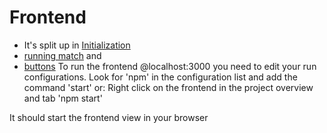 # Frontend 

- It's split up in [Initialization](src/main/js/initialization/readme.md)
- [running match](src/main/js/matchInfo/readme.md)
and 
- [buttons](src/main/js/buttons/readme.md)
To run the frontend @localhost:3000 you need to edit your run configurations. 
Look for 'npm' in the configuration list and add the command 'start' 
or:
Right click on the frontend in the project overview and tab 'npm start'

It should start the frontend view in your browser
